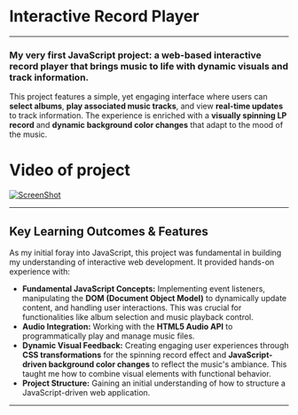 # Interactive Record Player

---

### My very first JavaScript project: a web-based interactive record player that brings music to life with dynamic visuals and track information.

This project features a simple, yet engaging interface where users can **select albums**, **play associated music tracks**, and view **real-time updates** to track information. The experience is enriched with a **visually spinning LP record** and **dynamic background color changes** that adapt to the mood of the music.

# Video of project
[![ScreenShot](https://github.com/user-attachments/assets/513067f0-d6b1-45fd-ae4c-928d0bf4bcf4)](https://vimeo.com/1098452977)


---

## Key Learning Outcomes & Features

As my initial foray into JavaScript, this project was fundamental in building my understanding of interactive web development. It provided hands-on experience with:

* **Fundamental JavaScript Concepts:** Implementing event listeners, manipulating the **DOM (Document Object Model)** to dynamically update content, and handling user interactions. This was crucial for functionalities like album selection and music playback control.
* **Audio Integration:** Working with the **HTML5 Audio API** to programmatically play and manage music files.
* **Dynamic Visual Feedback:** Creating engaging user experiences through **CSS transformations** for the spinning record effect and **JavaScript-driven background color changes** to reflect the music's ambiance. This taught me how to combine visual elements with functional behavior.
* **Project Structure:** Gaining an initial understanding of how to structure a JavaScript-driven web application.

---
